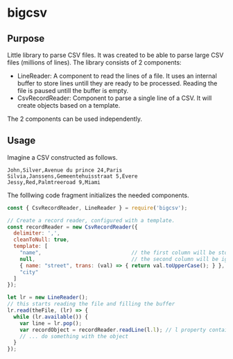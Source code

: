 # bigcsv

## Purpose

Little library to parse CSV files. It was created to be able to parse large CSV files (millions of lines). The library consists of 2 components:

* LineReader: A component to read the lines of a file. It uses an internal buffer to store lines untill they are ready to be processed. Reading the file is paused untill the buffer is empty.
* CsvRecordReader: Component to parse a single line of a CSV. It will create objects based on a template.

The 2 components can be used independently.

## Usage

Imagine a CSV constructed as follows.

```csv
John,Silver,Avenue du prince 24,Paris
Silvia,Janssens,Gemeentehuisstraat 5,Evere
Jessy,Red,Palmtreeroad 9,Miami
```

The folllwing code fragment initializes the needed components.

```javascript
const { CsvRecordReader, LineReader } = require('bigcsv');

// Create a record reader, configured with a template.
const recordReader = new CsvRecordReader({
  delimiter: ',',
  cleanToNull: true,
  template: [
    "name",								// the first column will be stored in an attribute named "name"
    null,								// the second column will be ignored
    { name: "street", trans: (val) => { return val.toUpperCase(); } },	// the fourth column will be stored in an attribute named street and its value transformed to uppercase
    "city"
  ]
});

let lr = new LineReader();
// this starts reading the file and filling the buffer
lr.read(theFile, (lr) => {
  while (lr.available()) {
    var line = lr.pop();
    var recordObject = recordReader.readLine(l.l); // l property contains the actual content of the line
    // ... do something with the object
  }
});
```
